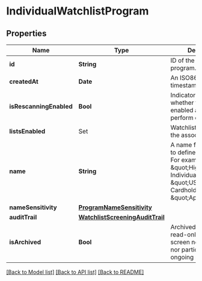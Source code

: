 # IndividualWatchlistProgram

## Properties
Name | Type | Description | Notes
------------ | ------------- | ------------- | -------------
**id** | **String** | ID of the associated program. | 
**createdAt** | **Date** | An ISO8601 formatted timestamp. | 
**isRescanningEnabled** | **Bool** | Indicator specifying whether the program is enabled and will perform daily rescans. | 
**listsEnabled** | Set<IndividualWatchlistCode> | Watchlists enabled for the associated program | 
**name** | **String** | A name for the program to define its purpose. For example, \&quot;High Risk Individuals\&quot;, \&quot;US Cardholders\&quot;, or \&quot;Applicants\&quot;. | 
**nameSensitivity** | [**ProgramNameSensitivity**](ProgramNameSensitivity.md) |  | 
**auditTrail** | [**WatchlistScreeningAuditTrail**](WatchlistScreeningAuditTrail.md) |  | 
**isArchived** | **Bool** | Archived programs are read-only and cannot screen new customers nor participate in ongoing monitoring. | 

[[Back to Model list]](../README.md#documentation-for-models) [[Back to API list]](../README.md#documentation-for-api-endpoints) [[Back to README]](../README.md)


